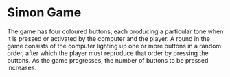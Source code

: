# Simon Game

The game has four coloured buttons, each producing a particular tone when it is pressed or activated by the computer and the player. 
A round in the game consists of the computer lighting up one or more buttons in a random order, after which the player must reproduce that order by pressing the buttons. 
As the game progresses, the number of buttons to be pressed increases.
